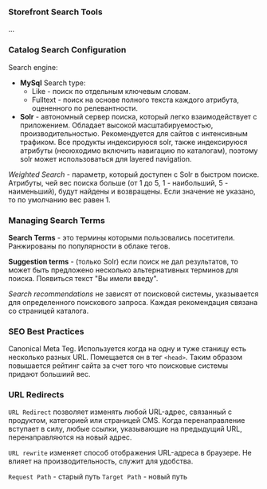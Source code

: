 ### Storefront Search Tools 

...


### Catalog Search Configuration 

Search engine:
* __MySql__
    Search type:
    * Like - поиск по отдельным ключевым словам. 
    * Fulltext - поиск на основе полного текста каждого атрибута, оцененного по релевантности.
* __Solr__ - автономный сервер поиска, который легко взаимодействует с приложением. 
Обладает высокой масштабируемостью, производительностью. Рекомендуется для сайтов с интенсивным трафиком.
Все продукты индексируюся solr, также индексируюся атрибуты (неоюходимо включить навигацию по каталогам), 
поэтому solr может использоваться для layered navigation. 


_Weighted Search_ - параметр, который доступен с Solr в быстром поиске. 
Атрибуты, чей вес поиска больше (от 1 до 5, 1 - наибольший, 5 - наименьший), будут найдены и возвращены. 
Если значение не указано, то по умолчанию вес равен 1.


### Managing Search Terms 

__Search Terms__ - это термины которыми пользовались посетители. Ранжированы по популярности в облаке тегов.

__Suggestion terms__ - (только Solr) если поиск не дал результатов, то может быть предложено несколько альтернативных терминов для поиска.
Появиться текст "Вы имели введу".

_Search recommendations_ не зависят от поисковой системы, указывается для определенного поискового запроса.
Каждая рекомендация связана со страницей каталога.

### SEO Best Practices 

Canonical Meta Teg. Используется когда на одну и туже станицу есть несколько разных URL. Помещается он в тег `<head>`. 
Таким образом повышается рейтинг сайта за счет того что поисковые системы придают большиий вес.


### URL Redirects

`URL Redirect` позволяет изменять любой URL-адрес, связанный с продуктом, 
категорией или страницей CMS. Когда перенаправление вступает в силу, любые ссылки, 
указывающие на предыдущий URL, перенаправляются на новый адрес. 

`URL rewrite` изменяет способ отображения URL-адреса в браузере. Не влияет на производительность, служит для удобства.

`Request Path` - старый путь
`Target Path` - новый путь
 
 
